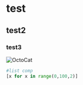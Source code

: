 # test
## test2
### test3
![OctoCat](https://octodex.github.com/images/yaktocat.png)

``` python
#list comp
[x for x in range(0,100,2)]
```
